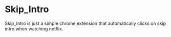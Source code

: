 # Skip_Intro

Skip_Intro is just a simple chrome extension that automatically clicks
on skip intro when watching netflix.
